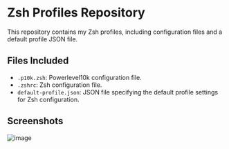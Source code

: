 # Zsh Profiles Repository

This repository contains my Zsh profiles, including configuration files and a default profile JSON file.

## Files Included
- `.p10k.zsh`:  Powerlevel10k configuration file.
- `.zshrc`: Zsh configuration file.
- `default-profile.json`: JSON file specifying the default profile settings for Zsh configuration.

## Screenshots
![image](https://github.com/loydle/zsh-profiles/assets/30954688/3f263bbb-ee98-49f2-b137-4301b894ff72)

